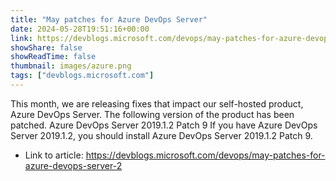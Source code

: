 ```yaml
---
title: "May patches for Azure DevOps Server"
date: 2024-05-28T19:51:16+00:00
link: https://devblogs.microsoft.com/devops/may-patches-for-azure-devops-server-2
showShare: false
showReadTime: false
thumbnail: images/azure.png
tags: ["devblogs.microsoft.com"]
---
```

This month, we are releasing fixes that impact our self-hosted product, Azure DevOps Server. The following version of the product has been patched. Azure DevOps Server 2019.1.2 Patch 9 If you have Azure DevOps Server 2019.1.2, you should install Azure DevOps Server 2019.1.2 Patch 9.

- Link to article: https://devblogs.microsoft.com/devops/may-patches-for-azure-devops-server-2